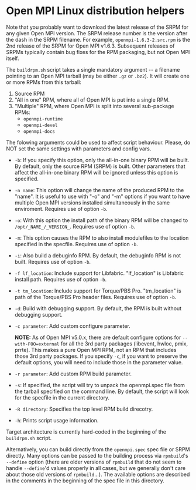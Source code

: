# Open MPI Linux distribution helpers

Note that you probably want to download the latest release of the SRPM
for any given Open MPI version.  The SRPM release number is the
version after the dash in the SRPM filename.  For example,
`openmpi-1.6.3-2.src.rpm` is the 2nd release of the SRPM for Open MPI
v1.6.3.  Subsequent releases of SRPMs typically contain bug fixes for
the RPM packaging, but not Open MPI itself.

The `buildrpm.sh` script takes a single mandatory argument -- a
filename pointing to an Open MPI tarball (may be either `.gz` or
`.bz2`).  It will create one or more RPMs from this tarball:

1. Source RPM
1. "All in one" RPM, where all of Open MPI is put into a single RPM.
1. "Multiple" RPM, where Open MPI is split into several sub-package
   RPMs:
   * `openmpi-runtime`
   * `openmpi-devel`
   * `openmpi-docs`

The folowing arguments could be used to affect script behaviour.
Please, do NOT set the same settings with parameters and config vars.

* `-b`:
   If you specify this option, only the all-in-one binary RPM will
   be built. By default, only the source RPM (SRPM) is built. Other
   parameters that affect the all-in-one binary RPM will be ignored
   unless this option is specified.

* `-n name`:
   This option will change the name of the produced RPM to the "name".
   It is useful to use with "-o" and "-m" options if you want to have
   multiple Open MPI versions installed simultaneously in the same
   enviroment. Requires use of option `-b`.

* `-o`:
   With this option the install path of the binary RPM will be changed
   to `/opt/_NAME_/_VERSION_`. Requires use of option `-b`.

* `-m`:
   This option causes the RPM to also install modulefiles
   to the location specified in the specfile. Requires use of option `-b`.

* `-i`:
   Also build a debuginfo RPM. By default, the debuginfo RPM is not built.
   Requires use of option `-b`.

* `-f lf_location`:
   Include support for Libfabric. "lf_location" is Libfabric install
   path. Requires use of option `-b`.

* `-t tm_location`:
   Include support for Torque/PBS Pro. "tm_location" is path of the
   Torque/PBS Pro header files. Requires use of option `-b`.

* `-d`:
   Build with debugging support. By default,
   the RPM is built without debugging support.

* `-c parameter`:
   Add custom configure parameter.

   **NOTE:** As of Open MPI v5.0.x, there are default configure
   options for `--with-FOO=external` for all the 3rd party packages
   (libevent, hwloc, pmix, prrte).  This makes a pure Open MPI RPM,
   not an RPM that includes those 3rd party packages.  If you specify
   `-c`, if you want to preserve the default options, you will need to
   include those in the parameter value.

* `-r parameter`:
   Add custom RPM build parameter.

* `-s`:
   If specified, the script will try to unpack the openmpi.spec
   file from the tarball specified on the command line. By default,
   the script will look for the specfile in the current directory.

* `-R directory`:
   Specifies the top level RPM build direcotry.

* `-h`:
   Prints script usage information.


Target architecture is currently hard-coded in the beginning
of the `buildrpm.sh` script.

Alternatively, you can build directly from the `openmpi.spec` spec
file or SRPM directly.  Many options can be passed to the building
process via `rpmbuild`'s `--define` option (there are older versions
of `rpmbuild` that do not seem to handle `--define`'d values properly
in all cases, but we generally don't care about those old versions of
`rpmbuild`...).  The available options are described in the comments
in the beginning of the spec file in this directory.
